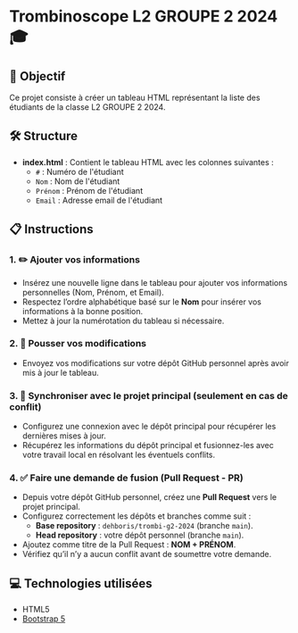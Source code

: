 # Trombinoscope L2 GROUPE 2 2024 🎓

## 🎯 Objectif
Ce projet consiste à créer un tableau HTML représentant la liste des étudiants de la classe L2 GROUPE 2 2024. 

## 🛠️ Structure
- **index.html** : Contient le tableau HTML avec les colonnes suivantes :
  - `#` : Numéro de l'étudiant
  - `Nom` : Nom de l'étudiant
  - `Prénom` : Prénom de l'étudiant
  - `Email` : Adresse email de l'étudiant

## 📋 Instructions
### 1. ✏️ Ajouter vos informations 
- Insérez une nouvelle ligne dans le tableau pour ajouter vos informations personnelles (Nom, Prénom, et Email).  
- Respectez l’ordre alphabétique basé sur le **Nom** pour insérer vos informations à la bonne position.  
- Mettez à jour la numérotation du tableau si nécessaire.  

### 2. 🚀 Pousser vos modifications
- Envoyez vos modifications sur votre dépôt GitHub personnel après avoir mis à jour le tableau.  

### 3. 🔄 Synchroniser avec le projet principal (seulement en cas de conflit)
- Configurez une connexion avec le dépôt principal pour récupérer les dernières mises à jour.  
- Récupérez les informations du dépôt principal et fusionnez-les avec votre travail local en résolvant les éventuels conflits.  

### 4. ✅ Faire une demande de fusion (Pull Request - PR)
- Depuis votre dépôt GitHub personnel, créez une **Pull Request** vers le projet principal.  
- Configurez correctement les dépôts et branches comme suit :  
  - **Base repository** : `dehboris/trombi-g2-2024` (branche `main`).  
  - **Head repository** : votre dépôt personnel (branche `main`).  
- Ajoutez comme titre de la Pull Request : **NOM + PRÉNOM**.  
- Vérifiez qu’il n’y a aucun conflit avant de soumettre votre demande.  

## 💻 Technologies utilisées
- HTML5
- [Bootstrap 5](https://getbootstrap.com/)